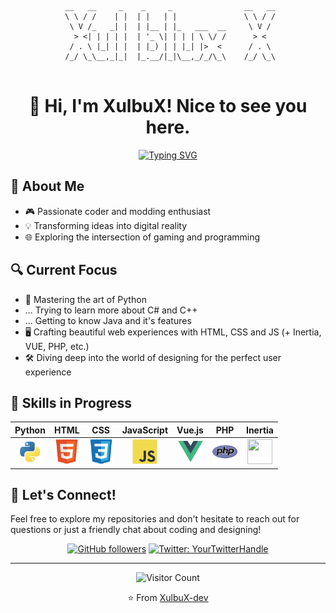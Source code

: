 <div align="center">
  
  ```
   __   __     _    _     _                __   __
   \ \ / /    | |  | |   | |               \ \ / /
    \ V /_   _| |  | |__ | |_   ___  __     \ V / 
     > <| | | | |  | '_ \| | | | \ \/ /      > <  
    / . \ |_| | |  | |_) | | |_| |>  <      / . \ 
   /_/ \_\__,_|_|  |_.__/|_|\__,_/_/\_\    /_/ \_\
                                                 
  ```
  
  <h1>👋 Hi, I'm XulbuX! Nice to see you here.</h1>
  
  [![Typing SVG](https://readme-typing-svg.demolab.com?font=Fira+Code&pause=1000&color=38F7F7&center=true&vCenter=true&width=435&lines=Passionate+Coder;Modding+Enthusiast;UX+Design+Aficionado)](https://git.io/typing-svg)

</div>

## 🚀 About Me
- 🎮 Passionate coder and modding enthusiast
- 💡 Transforming ideas into digital reality
- 🌐 Exploring the intersection of gaming and programming

## 🔍 Current Focus

- 🐍 Mastering the art of Python
- ... Trying to learn more about C# and C++
- ... Getting to know Java and it's features
- 🖥️ Crafting beautiful web experiences with HTML, CSS and JS (+ Inertia, VUE, PHP, etc.)
- 🛠️ Diving deep into the world of designing for the perfect user experience

## 🌱 Skills in Progress

<div align="center">

| Python | HTML | CSS | JavaScript | Vue.js | PHP | Inertia |
|:------:|:----:|:---:|:----------:|:------:|:---:|:-------:|
| <img src="https://raw.githubusercontent.com/devicons/devicon/master/icons/python/python-original.svg" width="40" height="40"/> | <img src="https://raw.githubusercontent.com/devicons/devicon/master/icons/html5/html5-original.svg" width="40" height="40"/> | <img src="https://raw.githubusercontent.com/devicons/devicon/master/icons/css3/css3-original.svg" width="40" height="40"/> | <img src="https://raw.githubusercontent.com/devicons/devicon/master/icons/javascript/javascript-original.svg" width="40" height="40"/> | <img src="https://raw.githubusercontent.com/devicons/devicon/master/icons/vuejs/vuejs-original.svg" width="40" height="40"/> | <img src="https://raw.githubusercontent.com/devicons/devicon/master/icons/php/php-original.svg" width="40" height="40"/> | <img src="https://raw.githubusercontent.com/inertiajs/inertia/master/.github/LOGO.png" width="40" height="40"/> |

</div>

## 🤝 Let's Connect!
Feel free to explore my repositories and don't hesitate to reach out for questions or just a friendly chat about coding and designing!

<div align="center">

[![GitHub followers](https://img.shields.io/github/followers/XulbuX-dev?label=Follow&style=social)](https://github.com/XulbuX-dev)
[![Twitter: YourTwitterHandle](https://img.shields.io/twitter/follow/YourTwitterHandle?style=social)](https://twitter.com/YourTwitterHandle)

</div>

---

<div align="center">

![Visitor Count](https://profile-counter.glitch.me/XulbuX-dev/count.svg)

⭐️ From [XulbuX-dev](https://github.com/XulbuX-dev)

</div>
